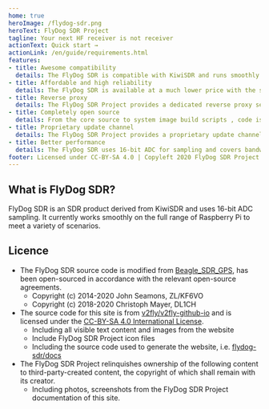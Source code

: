 ```yaml
---
home: true
heroImage: /flydog-sdr.png
heroText: FlyDog SDR Project
tagline: Your next HF receiver is not receiver
actionText: Quick start →
actionLink: /en/guide/requirements.html
features:
- title: Awesome compatibility
  details: The FlyDog SDR is compatible with KiwiSDR and runs smoothly on a variety of ARM based development boards such as Raspberry Pi series development boards.
- title: Affordable and high reliability
  details: The FlyDog SDR is available at a much lower price with the same reliability as KiwiSDR.
- title: Reverse proxy
  details: The FlyDog SDR Project provides a dedicated reverse proxy server to penetrate the intranet for remote access to the FlyDog SDR and is configured with Content Delivery Network global acceleration.
- title: Completely open source
  details: From the core source to system image build scripts , code is all open source , do not leave any malware.
- title: Proprietary update channel
  details: The FlyDog SDR Project provides a proprietary update channel, which is tested multiple times before release to ensure availability.
- title: Better performance
  details: The FlyDog SDR uses 16-bit ADC for sampling and covers bandwidths up to 62 MHz with performance comparable to KiwiSDR.
footer: Licensed under CC-BY-SA 4.0 | Copyleft 2020 FlyDog SDR Project
---
```


## What is FlyDog SDR?

FlyDog SDR is an SDR product derived from KiwiSDR and uses 16-bit ADC sampling. It currently works smoothly on the full range of Raspberry Pi to meet a variety of scenarios.

## Licence

 - The FlyDog SDR source code is modified from [Beagle_SDR_GPS](https://github.com/jks-prv/Beagle_SDR_GPS), has been open-sourced in accordance with the relevant open-source agreements.
    * Copyright (c) 2014-2020 John Seamons, ZL/KF6VO
    * Copyright (c) 2018-2020 Christoph Mayer, DL1CH
  - The source code for this site is from [v2fly/v2fly-github-io](https://github.com/v2fly/v2fly-github-io) and is licensed under the [CC-BY-SA 4.0 International License](https://creativecommons.org/licenses/by/4.0/deed.en).
    * Including all visible text content and images from the website
    * Include FlyDog SDR Project icon files
    * Including the source code used to generate the website, i.e. [flydog-sdr/docs](https://github.com/flydog-sdr/docs)
 - The FlyDog SDR Project relinquishes ownership of the following content to third-party-created content, the copyright of which shall remain with its creator.
    * Including photos, screenshots from the FlyDog SDR Project documentation of this site.
